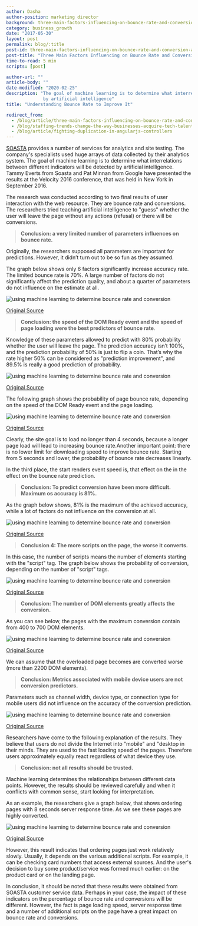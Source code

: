 ```yaml
---
author: Dasha
author-position: marketing director
background: three-main-factors-influencing-on-bounce-rate-and-conversion-according-to-machine-learning-determination-back
category: business_growth
date: "2017-05-30"
layout: post
permalink: blog/:title
post-id: three-main-factors-influencing-on-bounce-rate-and-conversion-according-to-machine-learning-determination
post-title: "Three Main Factors Influencing on Bounce Rate and Conversion"
time-to-read: 5 min
scripts: [post]

author-url: ""
article-body: ""
date-modified: "2020-02-25"
description: "The goal of machine learning is to determine what interrelations between different indicators will be detected
              by artificial intelligence"
title: "Understanding Bounce Rate to Improve It"

redirect_from:
  - /blog/article/three-main-factors-influencing-on-bounce-rate-and-conversion-according-to-machine-learning-determination
  - /blog/staffing-trends-change-the-way-businesses-acquire-tech-talents
  - /blog/article/fighting-duplication-in-angularjs-controllers
---
```


[SOASTA](https://www.soasta.com/)  provides a number of services for analytics and site testing. The company's specialists used huge arrays of data collected by their analytics system. The goal of machine learning is to determine what interrelations between different indicators will be detected by artificial intelligence. Tammy Everts from Soasta and Pat Minnan from Google have presented the results at the Velocity 2016 conference, that was held in New York in September 2016.

The research was conducted according to two final results of user interaction with the web resource. They are bounce rate and conversions. The researchers tried teaching artificial intelligence to "guess" whether the user will leave the page without any actions (refusal) or there will be conversions.

> **Conclusion: a very limited number of parameters influences on bounce rate.**

Originally, the researchers supposed all parameters are important for predictions. However, it didn’t turn out to be so fun as they assumed.

The graph below shows only 6 factors significantly increase accuracy rate.  The limited bounce rate is 70%. A large number of factors do not significantly affect the prediction quality, and about a quarter of parameters do not influence on the estimate at all.

![using machine learning to determine bounce rate and conversion](https://i.imgur.com/B0rmwrQ.jpg)

[Original Source](https://www.slideshare.net/tammyeverts/using-machine-learning-to-determine-drivers-of-bounce-and-conversion)

> **Conclusion: the speed of the DOM Ready event and the speed of page loading were the best predictors of bounce rate**.

Knowledge of these parameters allowed to predict with 80% probability whether the user will leave the page. The prediction accuracy isn’t 100%, and the prediction probability of 50% is just to flip a coin. That’s why the rate higher 50% can be considered as "prediction improvement", and 89.5% is really a good prediction of probability.

![using machine learning to determine bounce rate and conversion](https://i.imgur.com/WQiIrsl.jpg)

[Original Source](https://www.slideshare.net/tammyeverts/using-machine-learning-to-determine-drivers-of-bounce-and-conversion)

The following graph shows the probability of page bounce rate, depending on the speed of the DOM Ready event and the page loading.

![using machine learning to determine bounce rate and conversion](https://i.imgur.com/IkYTIf1.jpg)

[Original Source](https://www.slideshare.net/tammyeverts/using-machine-learning-to-determine-drivers-of-bounce-and-conversion)

Clearly, the site goal is to load no longer than 4 seconds, because a longer page load will lead to increasing bounce rate.Another important point: there is no lower limit for downloading speed to improve bounce rate. Starting from 5 seconds and lower, the probability of bounce rate decreases linearly.

In the third place, the start renders event speed is, that effect on the in the effect on the bounce rate prediction.

> **Conclusion: To predict conversion have been more difficult. Maximum os accuracy is 81%.**

As the graph below shows, 81% is the maximum of the achieved accuracy, while a lot of factors do not influence on the conversion at all.

![using machine learning to determine bounce rate and conversion](https://i.imgur.com/5OVA6R2.jpg)

[Original Source](https://www.slideshare.net/tammyeverts/using-machine-learning-to-determine-drivers-of-bounce-and-conversion)

> **Conclusion 4: The more scripts on the page, the worse it converts.**

In this case, the number of scripts means the number of elements starting with the "script" tag. The graph below shows the probability of conversion, depending on the number of "script" tags.

![using machine learning to determine bounce rate and conversion](https://i.imgur.com/EbLo8gp.jpg)

[Original Source](https://www.slideshare.net/tammyeverts/using-machine-learning-to-determine-drivers-of-bounce-and-conversion)

> **Conclusion: The number of DOM elements greatly affects the conversion.**

As you can see below, the pages with the maximum conversion contain from 400 to 700 DOM elements.

![using machine learning to determine bounce rate and conversion](https://i.imgur.com/MyrM1Mb.jpg)

[Original Source](https://www.slideshare.net/tammyeverts/using-machine-learning-to-determine-drivers-of-bounce-and-conversion)

We can assume that the overloaded page becomes are converted worse (more than 2200 DOM elements).

> **Conclusion: Metrics associated with mobile device users are not conversion predictors.**

Parameters such as channel width, device type, or connection type for mobile users did not influence on the accuracy of the conversion prediction.

![using machine learning to determine bounce rate and conversion](https://i.imgur.com/AaeRr7n.jpg)

[Original Source](https://www.slideshare.net/tammyeverts/using-machine-learning-to-determine-drivers-of-bounce-and-conversion)

Researchers have come to the following explanation of the results. They believe that users do not divide the Internet into "mobile" and "desktop in their minds. They are used to the fast loading speed of the pages. Therefore users approximately equally react regardless of what device they use.

> **Conclusion: not all results should be trusted.**

Machine learning determines the relationships between different data points. However, the results should be reviewed carefully and when it conflicts with common sense, start looking for interpretation.

As an example, the researchers give a graph below, that shows ordering pages with 8 seconds server response time. As we see these pages are highly converted.

![using machine learning to determine bounce rate and conversion](https://i.imgur.com/w6UJXMs.jpg)

[Original Source](https://www.slideshare.net/tammyeverts/using-machine-learning-to-determine-drivers-of-bounce-and-conversion)

However, this result indicates that ordering pages just work relatively slowly. Usually, it depends on the various additional scripts. For example, it can be checking card numbers that access external sources. And the user's decision to buy some product/service was formed much earlier: on the product card or on the landing page.

In conclusion, it should be noted that these results were obtained from SOASTA customer service data. Perhaps in your case, the impact of these indicators on the percentage of bounce rate and conversions will be different. However, the fact is page loading speed, server response time and a number of additional scripts on the page have a great impact on bounce rate and conversions.
